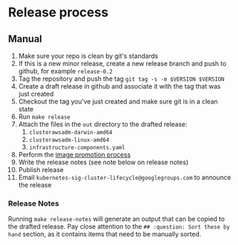 # Release process

## Manual

1. Make sure your repo is clean by git's standards
2. If this is a new minor release, create a new release branch and push to github, for example `release-0.2`
3. Tag the repository and push the tag `git tag -s -m $VERSION $VERSION`
4. Create a draft release in github and associate it with the tag that was just created
5. Checkout the tag you've just created and make sure git is in a clean state
6. Run `make release`
7. Attach the files in the `out` directory to the drafted release:
    1. `clusterawsadm-darwin-amd64`
    2. `clusterawsadm-linux-amd64`
    3. `infrastructure-components.yaml`
8. Perform the [image promotion process](https://github.com/kubernetes/k8s.io/tree/master/k8s.gcr.io#image-promoter)
9. Write the release notes (see note below on release notes)
10. Publish release
11. Email `kubernetes-sig-cluster-lifecycle@googlegroups.com` to announce the release

### Release Notes

Running `make release-notes` will generate an output that can be copied to the drafted release.
Pay close attention to the `## :question: Sort these by hand` section, as it contains items that need to be manually sorted.


